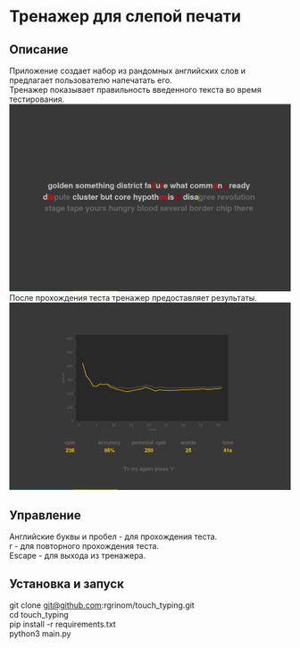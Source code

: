 # Тренажер для слепой печати

## Описание
Приложение создает набор из рандомных английских слов и предлагает пользователю напечатать его.\
Тренажер показывает правильность введенного текста во время тестирования.\
![Картинка с примером теста](/content/readme/test.png)
После прохождения теста тренажер предоставляет результаты.\
![Картинка с результатами теста](/content/readme/results.png)

## Управление
Английские буквы и пробел - для прохождения теста.\
r - для повторного прохождения теста.\
Escape - для выхода из тренажера.

## Установка и запуск
git clone git@github.com:rgrinom/touch_typing.git\
cd touch_typing\
pip install -r requirements.txt\
python3 main.py